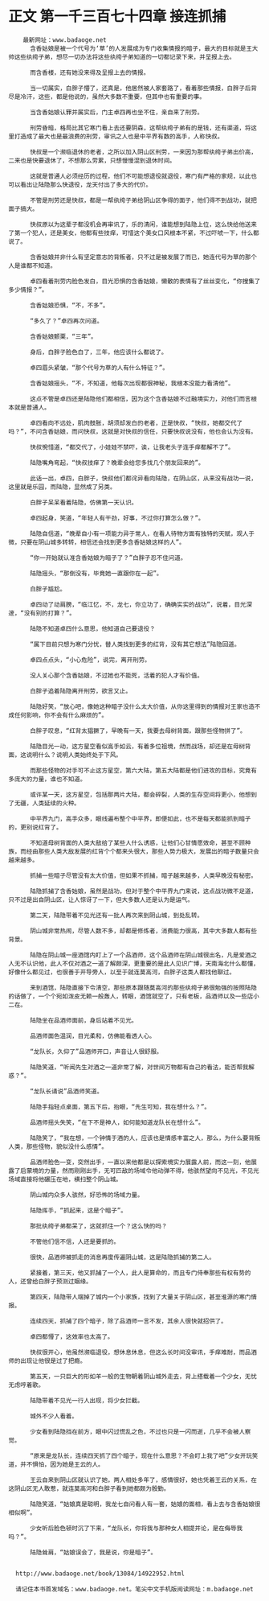 # 正文 第一千三百七十四章 接连抓捕
        最新网址：www.badaoge.net
          含香姑娘是被一个代号为‘草’的人发展成为专门收集情报的暗子，最大的目标就是王大帅这些纨绔子弟，想尽一切办法将这些纨绔子弟知道的一切都记录下来，并呈报上去。
      
          而含香楼，还有她没来得及呈报上去的情报。
      
          当一切属实，白胖子懵了，还真是，他居然被人家套路了，看着那些情报，白胖子后背尽是冷汗，这些，都是他说的，虽然大多数不重要，但其中也有重要的事。
      
          当含香姑娘认罪并属实后，门主卓四再也坐不住，亲自来了刑劳。
      
          刑劳昏暗，格局比其它寒门看上去还要阴森，这帮纨绔子弟有的是钱，还有渠道，将这里打造成了最大也是最浪费的刑劳，审讯之人也是中平界有数的高手，人称快叔。
      
          快叔是一个濒临退休的老者，之所以加入阴山区刑劳，一来因为那帮纨绔子弟出价高，二来也是快要退休了，不想那么劳累，只想慢慢混到退休时间。
      
          这就是普通人必须经历的过程，他们不可能想退役就退役，寒门有严格的家规，以此也可以看出让陆隐那么快退役，龙天付出了多大的代价。
      
          不管是刑劳还是快叔，都是一帮纨绔子弟给阴山区争得的面子，他们得不到战功，就把面子搞大。
      
          快叔原以为这辈子都没机会再审讯了，乐的清闲，谁能想到陆隐上位，这么快给他送来了第一个犯人，还是美女，他都有些技痒，可惜这个美女口风根本不紧，不过吓唬一下，什么都说了。
      
          含香姑娘并非什么有坚定意志的背叛者，只不过是被发展了而已，她连代号为草的那个人是谁都不知道。
      
          卓四看着刑劳内脸色发白，目光恐惧的含香姑娘，懒散的表情有了丝丝变化，“你搜集了多少情报？”。
      
          含香姑娘恐惧，“不，不多”。
      
          “多久了？”卓四再次问道。
      
          含香姑娘颤栗，“三年”。
      
          身后，白胖子脸色白了，三年，他应该什么都说了。
      
          卓四眉头紧皱，“那个代号为草的人有什么特征？”。
      
          含香姑娘摇头，“不，不知道，他每次出现都很神秘，我根本没能力看清他”。
      
          这点不管是卓四还是陆隐他们都相信，因为这个含香姑娘不过融境实力，对他们而言根本就是普通人。
      
          卓四看向不远处，肌肉鼓胀，胡须却发白的老者，正是快叔，“快叔，她都交代了吗？”，不问含香姑娘，而问快叔，这就是对快叔的信任，只要快叔说没有，他也会认为没有。
      
          快叔惋惜道，“都交代了，小娃娃不禁吓，诶，让我老头子连手痒都解不了”。
      
          陆隐嘴角弯起，“快叔技痒了？晚辈会给您多找几个朋友回来的”。
      
          此话一出，卓四，白胖子，快叔他们都诧异看向陆隐，在阴山区，从来没有战功一说，这里就是乐园，而陆隐，显然成了另类。
      
          白胖子呆呆看着陆隐，仿佛第一天认识。
      
          卓四起身，笑道，“年轻人有干劲，好事，不过你打算怎么做？”。
      
          陆隐自信道，“晚辈自小有一项能力异于常人，在看人待物方面有独特的天赋，观人于微，只要在阴山城多转转，相信还会找到更多含香姑娘这样的人”。
      
          “你一开始就认准含香姑娘为暗子了？”白胖子忍不住问道。
      
          陆隐摇头，“那倒没有，毕竟她一直跟你在一起”。
      
          白胖子尴尬。
      
          卓四动了动肩膀，“临江忆，不，龙七，你立功了，确确实实的战功”，说着，目光深邃，“没有别的打算？”。
      
          陆隐不知道卓四什么意思，他知道自己要退役？
      
          “属下目前只想为寒门分忧，替人类找到更多的红背，没有其它想法”陆隐回道。
      
          卓四点点头，“小心危险”，说完，离开刑劳。
      
          没人关心那个含香姑娘，不过她也不能死，活着的犯人才有价值。
      
          白胖子追着陆隐离开刑劳，欲言又止。
      
          陆隐好笑，“放心吧，像她这种暗子没什么太大价值，从你这里得到的情报对王家也造不成任何影响，你不会有什么麻烦的”。
      
          白胖子叹息，“红背太猖獗了，早晚有一天，我要去母树背面，跟那些怪物拼了”。
      
          陆隐目光一动，这方星空看似高手如云，有着多位祖境，然而战场，却还是在母树背面，这说明什么？说明人类始终处于下风。
      
          而那些怪物的对手可不止这方星空，第六大陆，第五大陆都是他们进攻的目标，究竟有多庞大的力量，谁也不知道。
      
          或许某一天，这方星空，包括那两片大陆，都会碎裂，人类的生存空间将更小，他想到了无疆，人类延续的火种。
      
          中平界九门，高手众多，眼线遍布整个中平界，即便如此，也不是每天都能抓到暗子的，更别说红背了。
      
          不知道母树背面的人类大敌给了某些人什么诱惑，让他们心甘情愿效命，甚至不顾种族，而经由那些人类大敌发展的红背个个都来头很大，那些人势力极大，发展出的暗子数量只会越来越多。
      
          抓捕一些暗子尽管没有太大价值，但如果不抓捕，暗子越来越多，人类早晚没有秘密。
      
          陆隐抓捕了含香姑娘，虽然是战功，但对于整个中平界九门来说，这点战功微不足道，只不过是出自阴山区，让人惊讶了一下，但大多数人还是认为是运气。
      
          第二天，陆隐带着不见光还有一批人再次来到阴山城，到处乱转。
      
          阴山城非常热闹，尽管人数不多，却都是修炼者，消费能力很高，其中大多数人都有些背景。
      
          陆隐在阴山城一座酒馆内盯上了一个品酒师，这个品酒师在阴山城很出名，凡是爱酒之人无不认识他，此人不仅对酒之一道了解颇深，更重要的是此人见识广博，天南海北什么都懂，好像什么都见过，也很善于开导旁人，以至于就连莫高河，白胖子这类人都找他聊过。
      
          来到酒馆，陆隐直接下令清空，那些原本跟随莫高河的那些纨绔子弟很勉强的按照陆隐的话做了，一个个宛如泼皮无赖一般轰人，转眼，酒馆就空了，只有老板，品酒师以及一些店小二在。
      
          陆隐坐在品酒师面前，身后站着不见光。
      
          品酒师面色温润，目光柔和，仿佛能看透人心。
      
          “龙队长，久仰了”品酒师开口，声音让人很舒服。
      
          陆隐笑道，“听闻先生对酒之一道非常了解，对世间万物都有自己的看法，能否帮我解惑？”。
      
          “龙队长请说”品酒师笑道。
      
          陆隐手指轻点桌面，第五下后，抬眼，“先生可知，我在想什么？”。
      
          品酒师摇头失笑，“在下不是神人，如何能知道龙队长在想什么”。
      
          陆隐笑了，“我在想，一个钟情于酒的人，应该也是情感丰富之人，那么，为什么要背叛人类，那些怪物，貌似没什么感情”。
      
          品酒师脸色一变，突然出手，一直以来他都是以探索境实力展露人前，而这一刻，他展露了启蒙境的力量，然而刚刚出手，无可匹敌的场域令他动弹不得，他骇然望向不见光，不见光场域直接将他碾压在地，横扫整个阴山城。
      
          阴山城内众多人骇然，好恐怖的场域力量。
      
          陆隐挥手，“抓起来，这是个暗子”。
      
          那批纨绔子弟都呆了，这就抓住一个？这么快的吗？
      
          不管他们信不信，人还是要抓的。
      
          很快，品酒师被抓走的消息再度传遍阴山城，这是陆隐抓捕的第二人。
      
          紧接着，第三天，他又抓捕了一个人，此人是算命的，而且专门侍奉那些有权有势的人，还曾给白胖子预测过姻缘。
      
          第四天，陆隐带人端掉了城内一个小家族，找到了大量关于阴山区，甚至淮源的寒门情报。
      
          连续四天，抓捕了四个暗子，除了品酒师一言不发，其余人很快就招供了。
      
          卓四都懵了，这效率也太高了。
      
          快叔很开心，他虽然濒临退役，想休息休息，但这么长时间没审讯，手痒难耐，而品酒师的出现让他很是过了把瘾。
      
          第五天，一只巨大的形如羊一般的生物朝着阴山城外走去，背上搭载着一个少女，无忧无虑哼着歌。
      
          陆隐带着不见光一行人出现，将少女拦截。
      
          城外不少人看着。
      
          少女看到陆隐挡在前方，眼中闪过慌乱之色，不过也只是一闪而逝，几乎不会被人察觉。
      
          “原来是龙队长，连续四天抓了四个暗子，现在什么意思？不会盯上我了吧”少女开玩笑道，并不惧怕，因为她是王云的人。
      
          王云自来到阴山区就认识了她，两人相处多年了，感情很好，她也凭着王云的关系，在这阴山区无人敢惹，就连莫高河和白胖子看到她都颇为殷勤。
      
          陆隐笑道，“姑娘真是聪明，我龙七自问看人有一套，姑娘的面相，看上去与含香姑娘很相似啊”。
      
          少女听后脸色顿时沉了下来，“龙队长，你将我与那种女人相提并论，是在侮辱我吗？”。
      
          陆隐耸肩，“姑娘误会了，我是说，你是暗子”。
      
      
      http://www.badaoge.net/book/13084/14922952.html
      
      请记住本书首发域名：www.badaoge.net。笔尖中文手机版阅读网址：m.badaoge.net